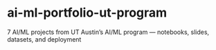 # ai-ml-portfolio-ut-program
7 AI/ML projects from UT Austin’s AI/ML program — notebooks, slides, datasets, and deployment

